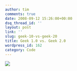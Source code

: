 ```yaml
---
author: tim
comments: true
date: 2008-09-12 15:26:00+00:00
dsq_thread_id: ''
layout: post
link: ''
slug: geek-10-vs-geek-20
title: Geek 1.0 vs. Geek 2.0
wordpress_id: 162
category: Code
---
```


[![](https://farm4.static.flickr.com/3044/2780453718_16d3121d13_o.gif)](http://spotonce.com/story.php?title=Geek_1-0_vs-_Geek_2-0__Pic)
